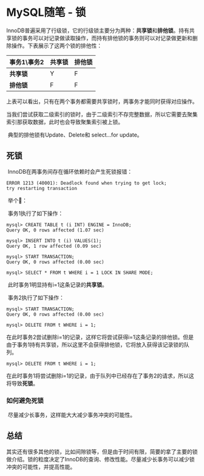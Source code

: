 # MySQL随笔 - 锁

​	InnoDB普遍采用了行级锁，它的行级锁主要分为两种：**共享锁**和**排他锁**。持有共享锁的事务可以对记录做读取操作，而持有排他锁的事务则可以对记录做更新和删除操作。下表展示了这两个锁的排他性：

| 事务1\事务2 | 共享锁 | 排他锁 |
| ----------- | ------ | ------ |
| **共享锁**  | Y      | F      |
| **排他锁**  | F      | F      |

​	上表可以看出，只有在两个事务都需要共享锁时，两事务才能同时获得对应操作。

​	当我们尝试获取二级索引的锁时，由于二级索引不存完整数据，所以它需要去聚集索引那获取数据，此时也会导致聚集索引被上锁。

​	典型的排他锁有Update、Delete和 select...for update。

## 死锁

​	InnoDB在两事务间存在循环依赖时会产生死锁报错：

```
ERROR 1213 (40001): Deadlock found when trying to get lock;
try restarting transaction
```

​	举个🌰：

​	事务1执行了如下操作：

```mysql
mysql> CREATE TABLE t (i INT) ENGINE = InnoDB;
Query OK, 0 rows affected (1.07 sec)

mysql> INSERT INTO t (i) VALUES(1);
Query OK, 1 row affected (0.09 sec)

mysql> START TRANSACTION;
Query OK, 0 rows affected (0.00 sec)

mysql> SELECT * FROM t WHERE i = 1 LOCK IN SHARE MODE;
```

​	此时事务1明显持有i=1这条记录的**共享锁**。 	

​	事务2执行了如下操作：

```mysql
mysql> START TRANSACTION;
Query OK, 0 rows affected (0.00 sec)

mysql> DELETE FROM t WHERE i = 1;
```

​	在此时事务2尝试删除i=1的记录，这样它将尝试获得i=1这条记录的排他锁。但是由于事务1持有共享锁，所以这里不会获得排他锁，它将放入获得该记录锁的队列。

```mysql
mysql> DELETE FROM t WHERE i = 1;
```

​	在此时事务1将尝试删除i=1的记录，由于队列中已经存在了事务2的请求，所以这将导致**死锁**。

### 如何避免死锁

​	尽量减少长事务，这样能大大减少事务冲突的可能性。

## 总结

​	其实还有很多其他的锁，比如间隙锁等，但是由于时间有限，简要的拿了主要的锁做介绍。锁的粒度决定了InnoDB的查询、修改性能。尽量减少长事务可以减少锁冲突的可能性，并提高性能。

